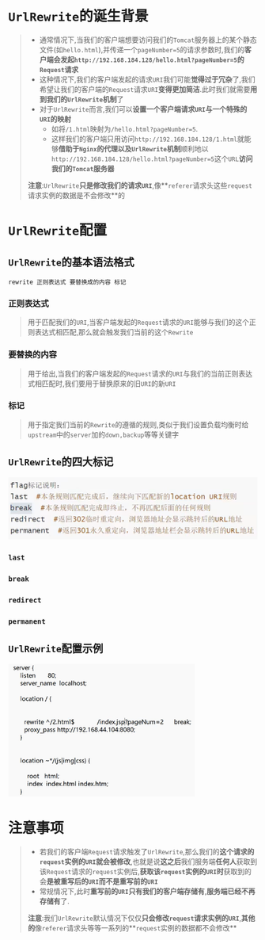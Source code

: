 # `UrlRewrite`的诞生背景

> - 通常情况下,当我们的客户端想要访问我们的`Tomcat`服务器上的某个静态文件(如`hello.html`),并传递一个`pageNumber=5`的请求参数时,我们的**客户端会发起`http://192.168.184.128/hello.html?pageNumber=5`的`Request`请求**
> - 这种情况下,我们的客户端发起的请求`URI`我们可能**觉得过于冗杂**了,我们希望让我们的客户端的`Request`请求`URI`**变得更加简洁**.此时我们就需要**用到我们的`UrlRewrite`机制**了
> - 对于`UrlRewrite`而言,我们可以**设置一个客户端请求`URI`与一个特殊的`URI`的映射**
>     - 如将`/1.html`映射为`/hello.html?pageNumber=5`.
>     - 这样我们的客户端只用访问`http://192.168.184.128/1.html`就能够**借助于`Nginx`的代理以及`UrlRewrite`机制**顺利地以`http://192.168.184.128/hello.html?pageNumber=5`这个`URL`**访问我们的`Tomcat`服务器**
>
> **注意**:`UrlRewrite`**只是修改我们的请求`URI`**,像**`referer`请求头这些`request`请求实例的数据是不会修改**的

# `UrlRewrite`配置

## `UrlRewrite`的基本语法格式

```
rewrite 正则表达式 要替换成的内容 标记
```

### 正则表达式

> 用于匹配我们的`URI`,当客户端发起的`Request`请求的`URI`能够与我们的这个正则表达式相匹配,那么就会触发我们当前的这个`Rewrite`

### 要替换的内容

> 用于给出,当我们的客户端发起的`Request`请求的`URI`与我们的当前正则表达式相匹配时,我们要用于替换原来的旧`URI`的新`URI`

### 标记

> 用于指定我们当前的`Rewrite`的遵循的规则,类似于我们设置负载均衡时给`upstream`中的`server`加的`down,backup`等等关键字

## `UrlRewrite`的四大标记

![image-20230301114100067](https://raw.githubusercontent.com/tangling0112/MyPictures/master/img/image-20230301114100067.png)

### `last`

### `break`

### `redirect`

### `permanent`

## `UrlRewrite`配置示例

<img src="https://raw.githubusercontent.com/tangling0112/MyPictures/master/img/202303011038540.png" alt="image-20230301103854366" style="zoom:67%;" />

# 注意事项

> - 若我们的客户端`Request`请求触发了`UrlRewrite`,那么我们的**这个请求的`request`实例的`URI`就会被修改**,也就是说**这之后**我们服务端**任何人**获取到该`Request`请求的`request`实例后,**获取该`request`实例的`URI`时**获取到的会**是被重写后的`URI`**而**不是重写前的`URI`**
> - 常规情况下,此时**重写前的`URI`只有我们的客户端存储有**,**服务端已经不再存储有**了.
>
> **注意**:我们`UrlRewrite`默认情况下仅仅**只会修改`request`请求实例的`URI`**,**其他的**像`referer`请求头等等一系列的**`request`实例的数据都不会修改**

